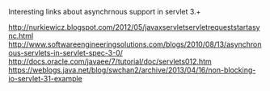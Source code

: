 Interesting links about asynchrnous support in servlet 3.+

http://nurkiewicz.blogspot.com/2012/05/javaxservletservletrequeststartasync.html
http://www.softwareengineeringsolutions.com/blogs/2010/08/13/asynchronous-servlets-in-servlet-spec-3-0/
http://docs.oracle.com/javaee/7/tutorial/doc/servlets012.htm
https://weblogs.java.net/blog/swchan2/archive/2013/04/16/non-blocking-io-servlet-31-example